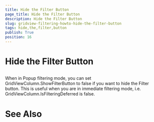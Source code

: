 ```yaml
---
title: Hide the Filter Button
page_title: Hide the Filter Button
description: Hide the Filter Button
slug: gridview-filtering-howto-hide-the-filter-button
tags: hide,the,filter,button
publish: True
position: 16
---
```


# Hide the Filter Button



## 

When in Popup filtering mode, you can set GridViewColumn.ShowFilterButton to false if you want to hide the Filter button. This is useful when you are in immediate filtering mode, i.e. GridViewColumn.IsFilteringDeferred is false.

# See Also

